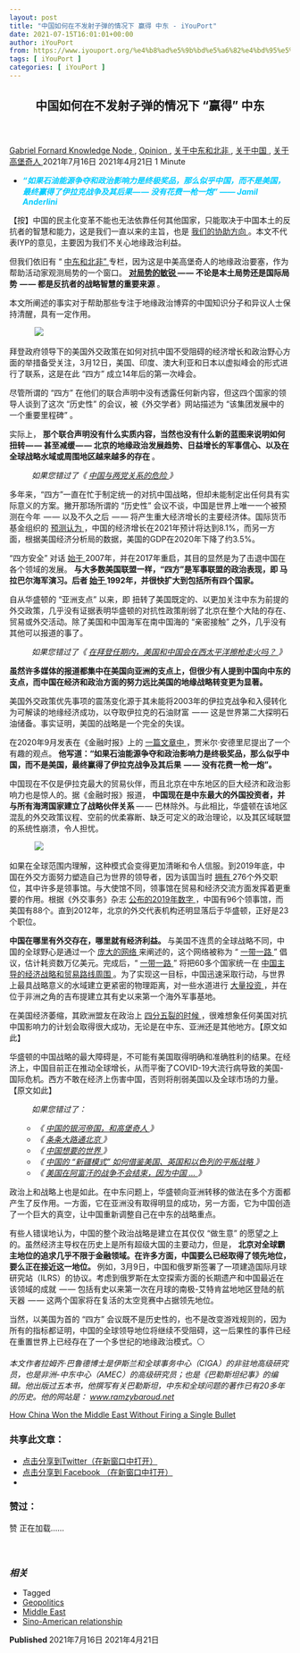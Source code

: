 ```yaml
---
layout: post
title: "中国如何在不发射子弹的情况下 赢得 中东 - iYouPort"
date: 2021-07-15T16:01:01+00:00
author: iYouPort
from: https://www.iyouport.org/%e4%b8%ad%e5%9b%bd%e5%a6%82%e4%bd%95%e5%9c%a8%e4%b8%8d%e5%8f%91%e5%b0%84%e5%ad%90%e5%bc%b9%e7%9a%84%e6%83%85%e5%86%b5%e4%b8%8b-%e8%b5%a2%e5%be%97-%e4%b8%ad%e4%b8%9c/
tags: [ iYouPort ]
categories: [ iYouPort ]
---
```


<article class="post-16577 post type-post status-publish format-standard has-post-thumbnail hentry category-knowledge-node category-opinion category-58 category-27 category-57 tag-geopolitics tag-middle-east tag-sino-american-relationship" id="post-16577">
 <header class="entry-header">
  <h1 class="entry-title">
   中国如何在不发射子弹的情况下 “赢得” 中东
  </h1>
 </header>
 <div class="entry-meta">
  <span class="byline">
   <a href="https://www.iyouport.org/author/gabrielfornard/" rel="author" title="由Gabriel Fornard发布">
    Gabriel Fornard
   </a>
  </span>
  <span class="cat-links">
   <a href="https://www.iyouport.org/category/knowledge-node/" rel="category tag">
    Knowledge Node
   </a>
   ,
   <a href="https://www.iyouport.org/category/opinion/" rel="category tag">
    Opinion
   </a>
   ,
   <a href="https://www.iyouport.org/category/%e5%85%b3%e4%ba%8e%e4%b8%ad%e4%b8%9c%e5%92%8c%e5%8c%97%e9%9d%9e/" rel="category tag">
    关于中东和北非
   </a>
   ,
   <a href="https://www.iyouport.org/category/%e5%85%b3%e4%ba%8e%e4%b8%ad%e5%9b%bd/" rel="category tag">
    关于中国
   </a>
   ,
   <a href="https://www.iyouport.org/category/%e5%85%b3%e4%ba%8e%e9%ab%98%e5%a0%a1%e5%a5%87%e4%ba%ba/" rel="category tag">
    关于高堡奇人
   </a>
  </span>
  <span class="published-on">
   <time class="entry-date published" datetime="2021-07-16T00:01:01+08:00">
    2021年7月16日
   </time>
   <time class="updated" datetime="2021-04-21T18:58:28+08:00">
    2021年4月21日
   </time>
  </span>
  <span class="word-count">
   1 Minute
  </span>
 </div>
 <div class="entry-content">
  <ul>
   <li class="graf graf--p graf--startsWithDoubleQuote">
    <span style="color: #00ccff;">
     <em>
      <strong>
       “如果石油能源争夺和政治影响力是终极奖品，那么似乎中国，而不是美国，最终赢得了伊拉克战争及其后果 — — 没有花费一枪一炮” —— Jamil Anderlini
      </strong>
     </em>
    </span>
   </li>
  </ul>
  <p class="graf graf--p">
   【按】中国的民主化变革不能也无法依靠任何其他国家，只能取决于中国本土的反抗者的智慧和能力，这是我们一直以来的主旨，也是
   <a class="markup--anchor markup--p-anchor" data-href="https://start.me/p/1kod2L/iyp-direct-action5" href="https://start.me/p/1kod2L/iyp-direct-action5" rel="noopener" target="_blank">
    我们的协助方向
   </a>
   。本文不代表IYP的意见，主要因为我们不关心地缘政治利益。
  </p>
  <p class="graf graf--p">
   但我们依旧有 “
   <a href="https://www.iyouport.org/category/%e5%85%b3%e4%ba%8e%e4%b8%ad%e4%b8%9c%e5%92%8c%e5%8c%97%e9%9d%9e/" rel="noopener" target="_blank">
    中东和北非”
   </a>
   专栏，因为这是中美高堡奇人的地缘政治要塞，作为帮助活动家观测局势的一个窗口。
   <a class="markup--anchor markup--p-anchor" data-href="https://www.iyouport.org/%e6%af%8f%e4%b8%80%e7%a7%8d%e5%8f%98%e5%8c%96%e9%83%bd%e6%9c%89%e5%8e%9f%e5%9b%a0%ef%bc%8c%e6%82%a8%e9%9c%80%e8%a6%81%e5%8f%8a%e6%97%b6%e6%8a%93%e5%8f%96%e5%a8%81%e8%83%81%e4%bf%a1%e5%8f%b7/" href="https://www.iyouport.org/%e6%af%8f%e4%b8%80%e7%a7%8d%e5%8f%98%e5%8c%96%e9%83%bd%e6%9c%89%e5%8e%9f%e5%9b%a0%ef%bc%8c%e6%82%a8%e9%9c%80%e8%a6%81%e5%8f%8a%e6%97%b6%e6%8a%93%e5%8f%96%e5%a8%81%e8%83%81%e4%bf%a1%e5%8f%b7/" rel="noopener" target="_blank">
    <strong class="markup--strong markup--p-strong">
     对局势的敏锐
    </strong>
   </a>
   <strong class="markup--strong markup--p-strong">
    — — 不论是本土局势还是国际局势  — — 都是反抗者的战略智慧的重要来源
   </strong>
   。
  </p>
  <p class="graf graf--p">
   本文所阐述的事实对于帮助那些专注于地缘政治博弈的中国知识分子和异议人士保持清醒，具有一定作用。
  </p>
  <figure class="graf graf--figure">
   <img class="graf-image aligncenter jetpack-lazy-image" data-height="768" data-image-id="0*YiW0WOVaogLVs0wp.jpg" data-lazy-src="https://i1.wp.com/cdn-images-1.medium.com/max/1067/0*YiW0WOVaogLVs0wp.jpg?w=1100&amp;is-pending-load=1#038;ssl=1" data-recalc-dims="1" data-width="1366" src="https://i1.wp.com/cdn-images-1.medium.com/max/1067/0*YiW0WOVaogLVs0wp.jpg?w=1100&amp;ssl=1" srcset="data:image/gif;base64,R0lGODlhAQABAIAAAAAAAP///yH5BAEAAAAALAAAAAABAAEAAAIBRAA7"/>
   <noscript>
    <img class="graf-image aligncenter" data-height="768" data-image-id="0*YiW0WOVaogLVs0wp.jpg" data-recalc-dims="1" data-width="1366" src="https://i1.wp.com/cdn-images-1.medium.com/max/1067/0*YiW0WOVaogLVs0wp.jpg?w=1100&amp;ssl=1"/>
   </noscript>
  </figure>
  <p class="graf graf--p">
   拜登政府领导下的美国外交政策在如何对抗中国不受阻碍的经济增长和政治野心方面的举措备受关注，3月12日，美国、印度、澳大利亚和日本以虚拟峰会的形式进行了联系，这是在此 “四方” 成立14年后的第一次峰会。
  </p>
  <p class="graf graf--p">
   尽管所谓的 “四方” 在他们的联合声明中没有透露任何新内容，但这四个国家的领导人谈到了这次 “历史性” 的会议，被《外交学者》网站描述为 “该集团发展中的一个重要里程碑” 。
  </p>
  <p class="graf graf--p">
   实际上，
   <strong class="markup--strong markup--p-strong">
    那个联合声明没有什么实质内容，当然也没有什么新的蓝图来说明如何扭转 — — 甚至减缓 — — 北京的地缘政治发展趋势、日益增长的军事信心、以及在全球战略水域或周围地区越来越多的存在
   </strong>
   。
  </p>
  <p class="graf graf--p" style="padding-left: 40px;">
   <em class="markup--em markup--p-em">
    如果您错过了《
   </em>
   <a class="markup--anchor markup--p-anchor" data-href="https://www.iyouport.org/%e4%b8%ad%e5%9b%bd%e4%b8%8e%e4%b8%a4%e5%85%9a%e5%85%b3%e7%b3%bb%e7%9a%84%e5%8d%b1%e9%99%a9/" href="https://www.iyouport.org/%e4%b8%ad%e5%9b%bd%e4%b8%8e%e4%b8%a4%e5%85%9a%e5%85%b3%e7%b3%bb%e7%9a%84%e5%8d%b1%e9%99%a9/" rel="noopener" target="_blank">
    <em class="markup--em markup--p-em">
     中国与两党关系的危险
    </em>
   </a>
   <em class="markup--em markup--p-em">
    》
   </em>
  </p>
  <p class="graf graf--p">
   多年来，“四方”一直在忙于制定统一的对抗中国战略，但却未能制定出任何具有实际意义的方案。撇开那场所谓的 “历史性” 会议不谈，中国是世界上唯一一个被预测在今年  — — 以及不久之后  — — 将产生重大经济增长的主要经济体。国际货币基金组织的
   <a class="markup--anchor markup--p-anchor" data-href="https://www.globaltimes.cn/page/202101/1214352.shtml#:~:text=Current%2Ddollar%20GDP%20decreased%202.3,largest%20economy%20in%20the%20world.&amp;text=The%20Chinese%20economy%20is%20expected,surveyed%20by%20the%20Global%20Times." href="https://www.globaltimes.cn/page/202101/1214352.shtml#:~:text=Current%2Ddollar%20GDP%20decreased%202.3,largest%20economy%20in%20the%20world.&amp;text=The%20Chinese%20economy%20is%20expected,surveyed%20by%20the%20Global%20Times." rel="noopener" target="_blank">
    预测认为
   </a>
   ，中国的经济增长在2021年预计将达到8.1%，而另一方面，根据美国经济分析局的数据，美国的GDP在2020年下降了约3.5%。
  </p>
  <p class="graf graf--p graf--startsWithDoubleQuote">
   “四方安全” 对话
   <a class="markup--anchor markup--p-anchor" data-href="https://www.csis.org/analysis/defining-diamond-past-present-and-future-quadrilateral-security-dialogue" href="https://www.csis.org/analysis/defining-diamond-past-present-and-future-quadrilateral-security-dialogue" rel="noopener" target="_blank">
    始于
   </a>
   2007年，并在2017年重启，其目的显然是为了击退中国在各个领域的发展。
   <strong class="markup--strong markup--p-strong">
    与大多数美国联盟一样，“四方”是军事联盟的政治表现，即 马拉巴尔海军演习。后者
   </strong>
   <a class="markup--anchor markup--p-anchor" data-href="https://indianexpress.com/article/explained/malabar-naval-exercise-india-6915447/" href="https://indianexpress.com/article/explained/malabar-naval-exercise-india-6915447/" rel="noopener" target="_blank">
    <strong class="markup--strong markup--p-strong">
     始于
    </strong>
   </a>
   <strong class="markup--strong markup--p-strong">
    1992年，并很快扩大到包括所有四个国家。
   </strong>
  </p>
  <p class="graf graf--p">
   自从华盛顿的 “亚洲支点” 以来，即 扭转了美国既定的、以更加关注中东为前提的外交政策，几乎没有证据表明华盛顿的对抗性政策削弱了北京在整个大陆的存在、贸易或外交活动。除了美国和中国海军在南中国海的 “亲密接触” 之外，几乎没有其他可以报道的事了。
  </p>
  <p class="graf graf--p" style="padding-left: 40px;">
   <em class="markup--em markup--p-em">
    如果您错过了《
   </em>
   <a class="markup--anchor markup--p-anchor" data-href="https://www.iyouport.org/%e5%9c%a8%e6%8b%9c%e7%99%bb%e4%bb%bb%e6%9c%9f%e5%86%85%ef%bc%8c%e7%be%8e%e5%9b%bd%e5%92%8c%e4%b8%ad%e5%9b%bd%e4%bc%9a%e5%9c%a8%e8%a5%bf%e5%a4%aa%e5%b9%b3%e6%b4%8b%e6%93%a6%e6%9e%aa%e8%b5%b0%e7%81%ab/" href="https://www.iyouport.org/%e5%9c%a8%e6%8b%9c%e7%99%bb%e4%bb%bb%e6%9c%9f%e5%86%85%ef%bc%8c%e7%be%8e%e5%9b%bd%e5%92%8c%e4%b8%ad%e5%9b%bd%e4%bc%9a%e5%9c%a8%e8%a5%bf%e5%a4%aa%e5%b9%b3%e6%b4%8b%e6%93%a6%e6%9e%aa%e8%b5%b0%e7%81%ab/" rel="noopener" target="_blank">
    <em class="markup--em markup--p-em">
     在拜登任期内，美国和中国会在西太平洋擦枪走火吗？
    </em>
   </a>
   <em class="markup--em markup--p-em">
    》
   </em>
  </p>
  <p class="graf graf--p">
   <strong class="markup--strong markup--p-strong">
    虽然许多媒体的报道都集中在美国向亚洲的支点上，但很少有人提到中国向中东的支点，而中国在经济和政治方面的努力远比美国的地缘战略转变更为显著。
   </strong>
  </p>
  <p class="graf graf--p">
   美国外交政策优先事项的震荡变化源于其未能将2003年的伊拉克战争和入侵转化为可解读的地缘经济成功，以夺取伊拉克的石油财富  — — 这是世界第二大探明石油储备。事实证明，美国的战略是一个完全的失误。
  </p>
  <p class="graf graf--p">
   在2020年9月发表在《金融时报》上的
   <a class="markup--anchor markup--p-anchor" data-href="https://www.ft.com/content/e20ae4b9-bc22-4cb5-aaf6-b67c885c845c" href="https://www.ft.com/content/e20ae4b9-bc22-4cb5-aaf6-b67c885c845c" rel="noopener" target="_blank">
    一篇文章中
   </a>
   ，贾米尔·安德里尼提出了一个有趣的观点。
   <strong class="markup--strong markup--p-strong">
    他写道：“如果石油能源争夺和政治影响力是终极奖品，那么似乎中国，而不是美国，最终赢得了伊拉克战争及其后果  — — 没有花费一枪一炮”。
   </strong>
  </p>
  <p class="graf graf--p">
   中国现在不仅是伊拉克最大的贸易伙伴，而且北京在中东地区的巨大经济和政治影响力也是惊人的。据《金融时报》报道，
   <strong class="markup--strong markup--p-strong">
    中国现在是中东最大的外国投资者，并与所有海湾国家建立了战略伙伴关系
   </strong>
   — — 巴林除外。与此相比，华盛顿在该地区混乱的外交政策议程、空前的优柔寡断、缺乏可定义的政治理论，以及其区域联盟的系统性崩溃，令人担忧。
  </p>
  <figure class="graf graf--figure">
   <img class="graf-image aligncenter jetpack-lazy-image" data-height="4131" data-image-id="1*506TIok9uVbknKW--pUXkg.png" data-lazy-src="https://i1.wp.com/cdn-images-1.medium.com/max/1067/1*506TIok9uVbknKW--pUXkg.png?w=1100&amp;is-pending-load=1#038;ssl=1" data-recalc-dims="1" data-width="1132" src="https://i1.wp.com/cdn-images-1.medium.com/max/1067/1*506TIok9uVbknKW--pUXkg.png?w=1100&amp;ssl=1" srcset="data:image/gif;base64,R0lGODlhAQABAIAAAAAAAP///yH5BAEAAAAALAAAAAABAAEAAAIBRAA7"/>
   <noscript>
    <img class="graf-image aligncenter" data-height="4131" data-image-id="1*506TIok9uVbknKW--pUXkg.png" data-recalc-dims="1" data-width="1132" src="https://i1.wp.com/cdn-images-1.medium.com/max/1067/1*506TIok9uVbknKW--pUXkg.png?w=1100&amp;ssl=1"/>
   </noscript>
  </figure>
  <p class="graf graf--p">
   如果在全球范围内理解，这种模式会变得更加清晰和令人信服。到2019年底，中国在外交方面努力塑造自己为世界的领导者，因为该国当时
   <a class="markup--anchor markup--p-anchor" data-href="https://www.foreignaffairs.com/articles/china/2019-11-27/new-geography-global-diplomacy" href="https://www.foreignaffairs.com/articles/china/2019-11-27/new-geography-global-diplomacy" rel="noopener" target="_blank">
    拥有
   </a>
   276个外交职位，其中许多是领事馆。与大使馆不同，领事馆在贸易和经济交流方面发挥着更重要的作用。根据《外交事务》杂志
   <a class="markup--anchor markup--p-anchor" data-href="https://www.foreignaffairs.com/articles/china/2019-11-27/new-geography-global-diplomacy" href="https://www.foreignaffairs.com/articles/china/2019-11-27/new-geography-global-diplomacy" rel="noopener" target="_blank">
    公布的2019年数字
   </a>
   ，中国有96个领事馆，而美国有88个。直到2012年，北京的外交代表机构还明显落后于华盛顿，正好是23个职位。
  </p>
  <p class="graf graf--p">
   <strong class="markup--strong markup--p-strong">
    中国在哪里有外交存在，哪里就有经济利益。
   </strong>
   与美国不连贯的全球战略不同，中国的全球野心是通过一个
   <a class="markup--anchor markup--p-anchor" data-href="https://www.iyouport.org/%e5%8c%97%e4%ba%ac%e7%9a%84%e5%a4%96%e4%ba%a4%e4%b8%bb%e7%ba%bf%e6%98%af%e4%bb%80%e4%b9%88%ef%bc%9f/" href="https://www.iyouport.org/%e5%8c%97%e4%ba%ac%e7%9a%84%e5%a4%96%e4%ba%a4%e4%b8%bb%e7%ba%bf%e6%98%af%e4%bb%80%e4%b9%88%ef%bc%9f/" rel="noopener" target="_blank">
    庞大的网络
   </a>
   来阐述的，这个网络被称为 “
   <a class="markup--anchor markup--p-anchor" data-href="https://www.iyouport.org/%e9%95%b6%e9%87%91%e5%b8%a6%e9%93%b6%e7%9a%84%e5%a4%aa%e6%9e%81%e9%bb%91%e6%b2%99%e6%8e%8c-%e4%b8%8b%e4%b8%80%e5%9c%ba%e6%9d%a5%e8%87%aa%e5%b8%9d%e5%9b%bd%e7%9a%84%e5%a8%81/" href="https://www.iyouport.org/%e9%95%b6%e9%87%91%e5%b8%a6%e9%93%b6%e7%9a%84%e5%a4%aa%e6%9e%81%e9%bb%91%e6%b2%99%e6%8e%8c-%e4%b8%8b%e4%b8%80%e5%9c%ba%e6%9d%a5%e8%87%aa%e5%b8%9d%e5%9b%bd%e7%9a%84%e5%a8%81/" rel="noopener" target="_blank">
    一带一路
   </a>
   ” 倡议，估计耗资数万亿美元。完成后，“
   <a class="markup--anchor markup--p-anchor" data-href="https://www.iyouport.org/%e8%8b%b1%e5%9b%bd%e6%ad%a3%e5%9c%a8%e5%8a%a0%e5%85%a5%e4%b8%80%e5%b8%a6%e4%b8%80%e8%b7%af%ef%bc%9b%e6%98%af%e4%bb%80%e4%b9%88%e8%ae%a9%e8%8b%b1%e5%9b%bd%e5%a6%82%e6%ad%a4%e8%99%9a%e5%bc%b1/" href="https://www.iyouport.org/%e8%8b%b1%e5%9b%bd%e6%ad%a3%e5%9c%a8%e5%8a%a0%e5%85%a5%e4%b8%80%e5%b8%a6%e4%b8%80%e8%b7%af%ef%bc%9b%e6%98%af%e4%bb%80%e4%b9%88%e8%ae%a9%e8%8b%b1%e5%9b%bd%e5%a6%82%e6%ad%a4%e8%99%9a%e5%bc%b1/" rel="noopener" target="_blank">
    一带一路
   </a>
   ” 将把60多个国家统一在
   <a class="markup--anchor markup--p-anchor" data-href="https://www.iyouport.org/%e5%93%aa%e4%ba%9b%e6%ac%a7%e6%b4%b2%e6%94%bf%e6%b2%bb%e5%ae%b6%e5%b7%b2%e7%bb%8f%e9%99%b7%e5%85%a5%e4%ba%86%e5%8c%97%e4%ba%ac%e7%9a%84%e8%bd%a8%e9%81%93%ef%bc%9f%e4%b8%ad%e5%9b%bd%e6%98%af%e5%a6%82/" href="https://www.iyouport.org/%e5%93%aa%e4%ba%9b%e6%ac%a7%e6%b4%b2%e6%94%bf%e6%b2%bb%e5%ae%b6%e5%b7%b2%e7%bb%8f%e9%99%b7%e5%85%a5%e4%ba%86%e5%8c%97%e4%ba%ac%e7%9a%84%e8%bd%a8%e9%81%93%ef%bc%9f%e4%b8%ad%e5%9b%bd%e6%98%af%e5%a6%82/" rel="noopener" target="_blank">
    中国主导的经济战略和贸易路线周围
   </a>
   。为了实现这一目标，中国迅速采取行动，与世界上最具战略意义的水域建立更紧密的物理距离，对一些水道进行
   <a class="markup--anchor markup--p-anchor" data-href="https://www.ft.com/content/e20ae4b9-bc22-4cb5-aaf6-b67c885c845c" href="https://www.ft.com/content/e20ae4b9-bc22-4cb5-aaf6-b67c885c845c" rel="noopener" target="_blank">
    大量投资
   </a>
   ，并在位于非洲之角的吉布提建立其有史以来第一个海外军事基地。
  </p>
  <p class="graf graf--p">
   在美国经济萎缩，其欧洲盟友在政治上
   <a class="markup--anchor markup--p-anchor" data-href="https://geopoliticalfutures.com/the-fragmentation-of-the-european-union/" href="https://geopoliticalfutures.com/the-fragmentation-of-the-european-union/" rel="noopener" target="_blank">
    四分五裂的时候
   </a>
   ，很难想象任何美国对抗中国影响力的计划会取得很大成功，无论是在中东、亚洲还是其他地方。【原文如此】
  </p>
  <p class="graf graf--p">
   华盛顿的中国战略的最大障碍是，不可能有美国取得明确和准确胜利的结果。在经济上，中国目前正在推动全球增长，从而平衡了COVID-19大流行病导致的美国-国际危机。西方不敢在经济上伤害中国，否则将削弱美国以及全球市场的力量。【原文如此】
  </p>
  <p class="graf graf--p" style="padding-left: 40px;">
   <em class="markup--em markup--p-em">
    如果您错过了：
   </em>
  </p>
  <ul>
   <li style="list-style-type: none;">
    <ul class="postList">
     <li class="graf graf--li">
      <em class="markup--em markup--li-em">
       《
      </em>
      <a class="markup--anchor markup--li-anchor" data-href="https://www.iyouport.org/%e4%b8%ad%e5%9b%bd%e7%9a%84%e9%93%b6%e6%b2%b3%e5%b8%9d%e5%9b%bd%ef%bc%8c%e5%92%8c%e9%ab%98%e5%a0%a1%e5%a5%87%e4%ba%ba/" href="https://www.iyouport.org/%e4%b8%ad%e5%9b%bd%e7%9a%84%e9%93%b6%e6%b2%b3%e5%b8%9d%e5%9b%bd%ef%bc%8c%e5%92%8c%e9%ab%98%e5%a0%a1%e5%a5%87%e4%ba%ba/" rel="noopener" target="_blank">
       <em class="markup--em markup--li-em">
        中国的银河帝国，和高堡奇人
       </em>
      </a>
      <em class="markup--em markup--li-em">
       》
      </em>
     </li>
     <li class="graf graf--li">
      <em class="markup--em markup--li-em">
       《
      </em>
      <a class="markup--anchor markup--li-anchor" data-href="https://www.iyouport.org/%e6%9d%a1%e6%9d%a1%e5%a4%a7%e8%b7%af%e9%80%9a%e5%8c%97%e4%ba%ac/" href="https://www.iyouport.org/%e6%9d%a1%e6%9d%a1%e5%a4%a7%e8%b7%af%e9%80%9a%e5%8c%97%e4%ba%ac/" rel="noopener" target="_blank">
       <em class="markup--em markup--li-em">
        条条大路通北京
       </em>
      </a>
      <em class="markup--em markup--li-em">
       》
      </em>
     </li>
     <li class="graf graf--li">
      <em class="markup--em markup--li-em">
       《
      </em>
      <a class="markup--anchor markup--li-anchor" data-href="https://www.iyouport.org/%e4%b8%ad%e5%9b%bd%e6%83%b3%e8%a6%81%e7%9a%84%e4%b8%96%e7%95%8c/" href="https://www.iyouport.org/%e4%b8%ad%e5%9b%bd%e6%83%b3%e8%a6%81%e7%9a%84%e4%b8%96%e7%95%8c/" rel="noopener" target="_blank">
       <em class="markup--em markup--li-em">
        中国想要的世界
       </em>
      </a>
      <em class="markup--em markup--li-em">
       》
      </em>
     </li>
     <li class="graf graf--li">
      <em class="markup--em markup--li-em">
       《
      </em>
      <a class="markup--anchor markup--li-anchor" data-href="https://www.iyouport.org/%e4%b8%ad%e5%9b%bd%e7%9a%84-%e6%96%b0%e7%96%86%e6%a8%a1%e5%bc%8f-%e5%a6%82%e4%bd%95%e5%80%9f%e9%89%b4%e7%be%8e%e5%9b%bd%e3%80%81%e8%8b%b1%e5%9b%bd%e5%92%8c%e4%bb%a5%e8%89%b2%e5%88%97%e7%9a%84/" href="https://www.iyouport.org/%e4%b8%ad%e5%9b%bd%e7%9a%84-%e6%96%b0%e7%96%86%e6%a8%a1%e5%bc%8f-%e5%a6%82%e4%bd%95%e5%80%9f%e9%89%b4%e7%be%8e%e5%9b%bd%e3%80%81%e8%8b%b1%e5%9b%bd%e5%92%8c%e4%bb%a5%e8%89%b2%e5%88%97%e7%9a%84/" rel="noopener" target="_blank">
       <em class="markup--em markup--li-em">
        中国的 “新疆模式” 如何借鉴美国、英国和以色列的平叛战略
       </em>
      </a>
      <em class="markup--em markup--li-em">
       》
      </em>
     </li>
     <li class="graf graf--li">
      <em class="markup--em markup--li-em">
       《
      </em>
      <a class="markup--anchor markup--li-anchor" data-href="https://www.iyouport.org/%e7%be%8e%e5%9b%bd%e5%9c%a8%e9%98%bf%e5%af%8c%e6%b1%97%e7%9a%84%e6%88%98%e4%ba%89%e4%b8%8d%e4%bc%9a%e7%bb%93%e6%9d%9f%ef%bc%8c%e5%9b%a0%e4%b8%ba%e4%b8%ad%e5%9b%bd/" href="https://www.iyouport.org/%e7%be%8e%e5%9b%bd%e5%9c%a8%e9%98%bf%e5%af%8c%e6%b1%97%e7%9a%84%e6%88%98%e4%ba%89%e4%b8%8d%e4%bc%9a%e7%bb%93%e6%9d%9f%ef%bc%8c%e5%9b%a0%e4%b8%ba%e4%b8%ad%e5%9b%bd/" rel="noopener" target="_blank">
       <em class="markup--em markup--li-em">
        美国在阿富汗的战争不会结束，因为中国 …
       </em>
      </a>
      <em class="markup--em markup--li-em">
       》
      </em>
     </li>
    </ul>
   </li>
  </ul>
  <p class="graf graf--p">
   政治上和战略上也是如此。在中东问题上，华盛顿向亚洲转移的做法在多个方面都产生了反作用。一方面，它在亚洲没有取得明显的成功，另一方面，它为中国创造了一个巨大的真空，让中国重新调整自己在中东的战略重点。
  </p>
  <p class="graf graf--p">
   有些人错误地认为，中国的整个政治战略是建立在其仅仅 “做生意” 的愿望之上的。虽然经济主导权在历史上是所有超级大国的主要动力，但是，
   <strong class="markup--strong markup--p-strong">
    北京对全球霸主地位的追求几乎不限于金融领域。在许多方面，中国要么已经取得了领先地位，要么正在接近这一地位。
   </strong>
   例如，3月9日，中国和俄罗斯签署了一项建造国际月球研究站（ILRS）的协议。考虑到俄罗斯在太空探索方面的长期遗产和中国最近在该领域的成就  — — 包括有史以来第一次在月球的南极-艾特肯盆地地区登陆的航天器  — — 这两个国家将在复活的太空竞赛中占据领先地位。
  </p>
  <p class="graf graf--p">
   当然，以美国为首的 “四方” 会议既不是历史性的，也不是改变游戏规则的，因为所有的指标都证明，中国的全球领导地位将继续不受阻碍，这一后果性的事件已经在重置世界上已经存在了一个多世纪的地缘政治模式。⚪️
  </p>
  <p class="graf graf--p">
   <em class="markup--em markup--p-em">
    本文作者拉姆齐·巴鲁德博士是伊斯兰和全球事务中心（CIGA）的非驻地高级研究员，也是非洲-中东中心（AMEC）的高级研究员；也是《巴勒斯坦纪事》的编辑。他出版过五本书，他撰写有关巴勒斯坦，中东和全球问题的著作已有20多年的历史。他的网站是：
   </em>
   <a class="markup--anchor markup--p-anchor" data-href="http://www.ramzybaroud.net" href="http://www.ramzybaroud.net" rel="nofollow noopener" target="_blank">
    <em class="markup--em markup--p-em">
     www.ramzybaroud.net
    </em>
   </a>
  </p>
  <p class="graf graf--p">
   <a class="markup--anchor markup--p-anchor" data-href="https://www.mintpressnews.com/how-china-won-the-middle-east-without-firing-a-single-bullet/276269/" href="https://www.mintpressnews.com/how-china-won-the-middle-east-without-firing-a-single-bullet/276269/" rel="noopener" target="_blank">
    How China Won the Middle East Without Firing a Single Bullet
   </a>
  </p>
  <div id="atatags-1611829871-60f0e43883c55">
  </div>
  <div class="sharedaddy sd-sharing-enabled">
   <div class="robots-nocontent sd-block sd-social sd-social-icon sd-sharing">
    <h3 class="sd-title">
     共享此文章：
    </h3>
    <div class="sd-content">
     <ul>
      <li class="share-twitter">
       <a class="share-twitter sd-button share-icon no-text" data-shared="sharing-twitter-16577" href="https://www.iyouport.org/%e4%b8%ad%e5%9b%bd%e5%a6%82%e4%bd%95%e5%9c%a8%e4%b8%8d%e5%8f%91%e5%b0%84%e5%ad%90%e5%bc%b9%e7%9a%84%e6%83%85%e5%86%b5%e4%b8%8b-%e8%b5%a2%e5%be%97-%e4%b8%ad%e4%b8%9c/?share=twitter" rel="nofollow noopener noreferrer" target="_blank" title="点击分享到Twitter">
        <span>
        </span>
        <span class="sharing-screen-reader-text">
         点击分享到Twitter（在新窗口中打开）
        </span>
       </a>
      </li>
      <li class="share-facebook">
       <a class="share-facebook sd-button share-icon no-text" data-shared="sharing-facebook-16577" href="https://www.iyouport.org/%e4%b8%ad%e5%9b%bd%e5%a6%82%e4%bd%95%e5%9c%a8%e4%b8%8d%e5%8f%91%e5%b0%84%e5%ad%90%e5%bc%b9%e7%9a%84%e6%83%85%e5%86%b5%e4%b8%8b-%e8%b5%a2%e5%be%97-%e4%b8%ad%e4%b8%9c/?share=facebook" rel="nofollow noopener noreferrer" target="_blank" title="点击分享到 Facebook ">
        <span>
        </span>
        <span class="sharing-screen-reader-text">
         点击分享到 Facebook （在新窗口中打开）
        </span>
       </a>
      </li>
      <li class="share-end">
      </li>
     </ul>
    </div>
   </div>
  </div>
  <div class="sharedaddy sd-block sd-like jetpack-likes-widget-wrapper jetpack-likes-widget-unloaded" data-name="like-post-frame-161182987-16577-60f0e43884180" data-src="https://widgets.wp.com/likes/#blog_id=161182987&amp;post_id=16577&amp;origin=www.iyouport.org&amp;obj_id=161182987-16577-60f0e43884180" id="like-post-wrapper-161182987-16577-60f0e43884180">
   <h3 class="sd-title">
    赞过：
   </h3>
   <div class="likes-widget-placeholder post-likes-widget-placeholder" style="height: 55px;">
    <span class="button">
     <span>
      赞
     </span>
    </span>
    <span class="loading">
     正在加载……
    </span>
   </div>
   <span class="sd-text-color">
   </span>
   <a class="sd-link-color">
   </a>
  </div>
  <div class="jp-relatedposts" id="jp-relatedposts">
   <h3 class="jp-relatedposts-headline">
    <em>
     相关
    </em>
   </h3>
  </div>
 </div>
 <div class="entry-footer">
  <ul class="post-tags light-text">
   <li>
    Tagged
   </li>
   <li>
    <a href="https://www.iyouport.org/tag/geopolitics/" rel="tag">
     Geopolitics
    </a>
   </li>
   <li>
    <a href="https://www.iyouport.org/tag/middle-east/" rel="tag">
     Middle East
    </a>
   </li>
   <li>
    <a href="https://www.iyouport.org/tag/sino-american-relationship/" rel="tag">
     Sino-American relationship
    </a>
   </li>
  </ul>
 </div>
 <div class="entry-author-wrapper">
  <div class="site-posted-on">
   <strong>
    Published
   </strong>
   <time class="entry-date published" datetime="2021-07-16T00:01:01+08:00">
    2021年7月16日
   </time>
   <time class="updated" datetime="2021-04-21T18:58:28+08:00">
    2021年4月21日
   </time>
  </div>
 </div>
</article>

